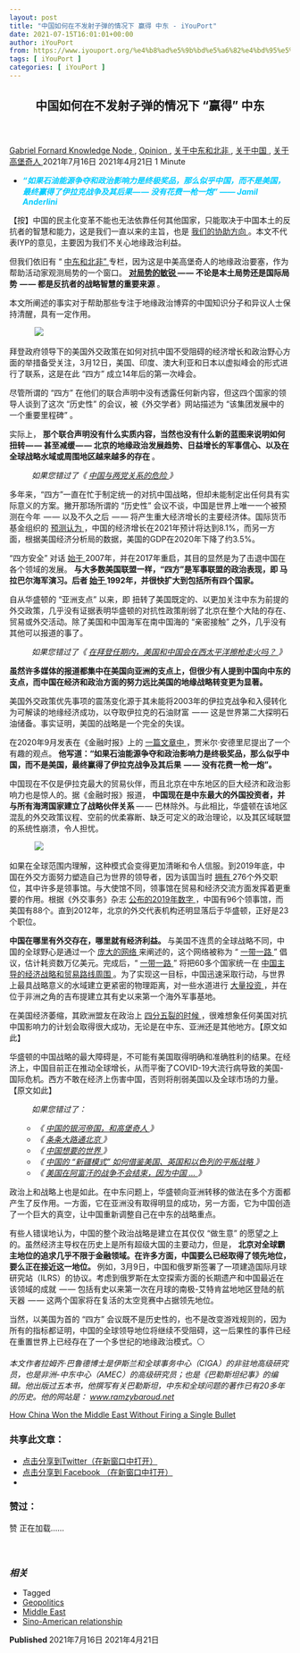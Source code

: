 ```yaml
---
layout: post
title: "中国如何在不发射子弹的情况下 赢得 中东 - iYouPort"
date: 2021-07-15T16:01:01+00:00
author: iYouPort
from: https://www.iyouport.org/%e4%b8%ad%e5%9b%bd%e5%a6%82%e4%bd%95%e5%9c%a8%e4%b8%8d%e5%8f%91%e5%b0%84%e5%ad%90%e5%bc%b9%e7%9a%84%e6%83%85%e5%86%b5%e4%b8%8b-%e8%b5%a2%e5%be%97-%e4%b8%ad%e4%b8%9c/
tags: [ iYouPort ]
categories: [ iYouPort ]
---
```


<article class="post-16577 post type-post status-publish format-standard has-post-thumbnail hentry category-knowledge-node category-opinion category-58 category-27 category-57 tag-geopolitics tag-middle-east tag-sino-american-relationship" id="post-16577">
 <header class="entry-header">
  <h1 class="entry-title">
   中国如何在不发射子弹的情况下 “赢得” 中东
  </h1>
 </header>
 <div class="entry-meta">
  <span class="byline">
   <a href="https://www.iyouport.org/author/gabrielfornard/" rel="author" title="由Gabriel Fornard发布">
    Gabriel Fornard
   </a>
  </span>
  <span class="cat-links">
   <a href="https://www.iyouport.org/category/knowledge-node/" rel="category tag">
    Knowledge Node
   </a>
   ,
   <a href="https://www.iyouport.org/category/opinion/" rel="category tag">
    Opinion
   </a>
   ,
   <a href="https://www.iyouport.org/category/%e5%85%b3%e4%ba%8e%e4%b8%ad%e4%b8%9c%e5%92%8c%e5%8c%97%e9%9d%9e/" rel="category tag">
    关于中东和北非
   </a>
   ,
   <a href="https://www.iyouport.org/category/%e5%85%b3%e4%ba%8e%e4%b8%ad%e5%9b%bd/" rel="category tag">
    关于中国
   </a>
   ,
   <a href="https://www.iyouport.org/category/%e5%85%b3%e4%ba%8e%e9%ab%98%e5%a0%a1%e5%a5%87%e4%ba%ba/" rel="category tag">
    关于高堡奇人
   </a>
  </span>
  <span class="published-on">
   <time class="entry-date published" datetime="2021-07-16T00:01:01+08:00">
    2021年7月16日
   </time>
   <time class="updated" datetime="2021-04-21T18:58:28+08:00">
    2021年4月21日
   </time>
  </span>
  <span class="word-count">
   1 Minute
  </span>
 </div>
 <div class="entry-content">
  <ul>
   <li class="graf graf--p graf--startsWithDoubleQuote">
    <span style="color: #00ccff;">
     <em>
      <strong>
       “如果石油能源争夺和政治影响力是终极奖品，那么似乎中国，而不是美国，最终赢得了伊拉克战争及其后果 — — 没有花费一枪一炮” —— Jamil Anderlini
      </strong>
     </em>
    </span>
   </li>
  </ul>
  <p class="graf graf--p">
   【按】中国的民主化变革不能也无法依靠任何其他国家，只能取决于中国本土的反抗者的智慧和能力，这是我们一直以来的主旨，也是
   <a class="markup--anchor markup--p-anchor" data-href="https://start.me/p/1kod2L/iyp-direct-action5" href="https://start.me/p/1kod2L/iyp-direct-action5" rel="noopener" target="_blank">
    我们的协助方向
   </a>
   。本文不代表IYP的意见，主要因为我们不关心地缘政治利益。
  </p>
  <p class="graf graf--p">
   但我们依旧有 “
   <a href="https://www.iyouport.org/category/%e5%85%b3%e4%ba%8e%e4%b8%ad%e4%b8%9c%e5%92%8c%e5%8c%97%e9%9d%9e/" rel="noopener" target="_blank">
    中东和北非”
   </a>
   专栏，因为这是中美高堡奇人的地缘政治要塞，作为帮助活动家观测局势的一个窗口。
   <a class="markup--anchor markup--p-anchor" data-href="https://www.iyouport.org/%e6%af%8f%e4%b8%80%e7%a7%8d%e5%8f%98%e5%8c%96%e9%83%bd%e6%9c%89%e5%8e%9f%e5%9b%a0%ef%bc%8c%e6%82%a8%e9%9c%80%e8%a6%81%e5%8f%8a%e6%97%b6%e6%8a%93%e5%8f%96%e5%a8%81%e8%83%81%e4%bf%a1%e5%8f%b7/" href="https://www.iyouport.org/%e6%af%8f%e4%b8%80%e7%a7%8d%e5%8f%98%e5%8c%96%e9%83%bd%e6%9c%89%e5%8e%9f%e5%9b%a0%ef%bc%8c%e6%82%a8%e9%9c%80%e8%a6%81%e5%8f%8a%e6%97%b6%e6%8a%93%e5%8f%96%e5%a8%81%e8%83%81%e4%bf%a1%e5%8f%b7/" rel="noopener" target="_blank">
    <strong class="markup--strong markup--p-strong">
     对局势的敏锐
    </strong>
   </a>
   <strong class="markup--strong markup--p-strong">
    — — 不论是本土局势还是国际局势  — — 都是反抗者的战略智慧的重要来源
   </strong>
   。
  </p>
  <p class="graf graf--p">
   本文所阐述的事实对于帮助那些专注于地缘政治博弈的中国知识分子和异议人士保持清醒，具有一定作用。
  </p>
  <figure class="graf graf--figure">
   <img class="graf-image aligncenter jetpack-lazy-image" data-height="768" data-image-id="0*YiW0WOVaogLVs0wp.jpg" data-lazy-src="https://i1.wp.com/cdn-images-1.medium.com/max/1067/0*YiW0WOVaogLVs0wp.jpg?w=1100&amp;is-pending-load=1#038;ssl=1" data-recalc-dims="1" data-width="1366" src="https://i1.wp.com/cdn-images-1.medium.com/max/1067/0*YiW0WOVaogLVs0wp.jpg?w=1100&amp;ssl=1" srcset="data:image/gif;base64,R0lGODlhAQABAIAAAAAAAP///yH5BAEAAAAALAAAAAABAAEAAAIBRAA7"/>
   <noscript>
    <img class="graf-image aligncenter" data-height="768" data-image-id="0*YiW0WOVaogLVs0wp.jpg" data-recalc-dims="1" data-width="1366" src="https://i1.wp.com/cdn-images-1.medium.com/max/1067/0*YiW0WOVaogLVs0wp.jpg?w=1100&amp;ssl=1"/>
   </noscript>
  </figure>
  <p class="graf graf--p">
   拜登政府领导下的美国外交政策在如何对抗中国不受阻碍的经济增长和政治野心方面的举措备受关注，3月12日，美国、印度、澳大利亚和日本以虚拟峰会的形式进行了联系，这是在此 “四方” 成立14年后的第一次峰会。
  </p>
  <p class="graf graf--p">
   尽管所谓的 “四方” 在他们的联合声明中没有透露任何新内容，但这四个国家的领导人谈到了这次 “历史性” 的会议，被《外交学者》网站描述为 “该集团发展中的一个重要里程碑” 。
  </p>
  <p class="graf graf--p">
   实际上，
   <strong class="markup--strong markup--p-strong">
    那个联合声明没有什么实质内容，当然也没有什么新的蓝图来说明如何扭转 — — 甚至减缓 — — 北京的地缘政治发展趋势、日益增长的军事信心、以及在全球战略水域或周围地区越来越多的存在
   </strong>
   。
  </p>
  <p class="graf graf--p" style="padding-left: 40px;">
   <em class="markup--em markup--p-em">
    如果您错过了《
   </em>
   <a class="markup--anchor markup--p-anchor" data-href="https://www.iyouport.org/%e4%b8%ad%e5%9b%bd%e4%b8%8e%e4%b8%a4%e5%85%9a%e5%85%b3%e7%b3%bb%e7%9a%84%e5%8d%b1%e9%99%a9/" href="https://www.iyouport.org/%e4%b8%ad%e5%9b%bd%e4%b8%8e%e4%b8%a4%e5%85%9a%e5%85%b3%e7%b3%bb%e7%9a%84%e5%8d%b1%e9%99%a9/" rel="noopener" target="_blank">
    <em class="markup--em markup--p-em">
     中国与两党关系的危险
    </em>
   </a>
   <em class="markup--em markup--p-em">
    》
   </em>
  </p>
  <p class="graf graf--p">
   多年来，“四方”一直在忙于制定统一的对抗中国战略，但却未能制定出任何具有实际意义的方案。撇开那场所谓的 “历史性” 会议不谈，中国是世界上唯一一个被预测在今年  — — 以及不久之后  — — 将产生重大经济增长的主要经济体。国际货币基金组织的
   <a class="markup--anchor markup--p-anchor" data-href="https://www.globaltimes.cn/page/202101/1214352.shtml#:~:text=Current%2Ddollar%20GDP%20decreased%202.3,largest%20economy%20in%20the%20world.&amp;text=The%20Chinese%20economy%20is%20expected,surveyed%20by%20the%20Global%20Times." href="https://www.globaltimes.cn/page/202101/1214352.shtml#:~:text=Current%2Ddollar%20GDP%20decreased%202.3,largest%20economy%20in%20the%20world.&amp;text=The%20Chinese%20economy%20is%20expected,surveyed%20by%20the%20Global%20Times." rel="noopener" target="_blank">
    预测认为
   </a>
   ，中国的经济增长在2021年预计将达到8.1%，而另一方面，根据美国经济分析局的数据，美国的GDP在2020年下降了约3.5%。
  </p>
  <p class="graf graf--p graf--startsWithDoubleQuote">
   “四方安全” 对话
   <a class="markup--anchor markup--p-anchor" data-href="https://www.csis.org/analysis/defining-diamond-past-present-and-future-quadrilateral-security-dialogue" href="https://www.csis.org/analysis/defining-diamond-past-present-and-future-quadrilateral-security-dialogue" rel="noopener" target="_blank">
    始于
   </a>
   2007年，并在2017年重启，其目的显然是为了击退中国在各个领域的发展。
   <strong class="markup--strong markup--p-strong">
    与大多数美国联盟一样，“四方”是军事联盟的政治表现，即 马拉巴尔海军演习。后者
   </strong>
   <a class="markup--anchor markup--p-anchor" data-href="https://indianexpress.com/article/explained/malabar-naval-exercise-india-6915447/" href="https://indianexpress.com/article/explained/malabar-naval-exercise-india-6915447/" rel="noopener" target="_blank">
    <strong class="markup--strong markup--p-strong">
     始于
    </strong>
   </a>
   <strong class="markup--strong markup--p-strong">
    1992年，并很快扩大到包括所有四个国家。
   </strong>
  </p>
  <p class="graf graf--p">
   自从华盛顿的 “亚洲支点” 以来，即 扭转了美国既定的、以更加关注中东为前提的外交政策，几乎没有证据表明华盛顿的对抗性政策削弱了北京在整个大陆的存在、贸易或外交活动。除了美国和中国海军在南中国海的 “亲密接触” 之外，几乎没有其他可以报道的事了。
  </p>
  <p class="graf graf--p" style="padding-left: 40px;">
   <em class="markup--em markup--p-em">
    如果您错过了《
   </em>
   <a class="markup--anchor markup--p-anchor" data-href="https://www.iyouport.org/%e5%9c%a8%e6%8b%9c%e7%99%bb%e4%bb%bb%e6%9c%9f%e5%86%85%ef%bc%8c%e7%be%8e%e5%9b%bd%e5%92%8c%e4%b8%ad%e5%9b%bd%e4%bc%9a%e5%9c%a8%e8%a5%bf%e5%a4%aa%e5%b9%b3%e6%b4%8b%e6%93%a6%e6%9e%aa%e8%b5%b0%e7%81%ab/" href="https://www.iyouport.org/%e5%9c%a8%e6%8b%9c%e7%99%bb%e4%bb%bb%e6%9c%9f%e5%86%85%ef%bc%8c%e7%be%8e%e5%9b%bd%e5%92%8c%e4%b8%ad%e5%9b%bd%e4%bc%9a%e5%9c%a8%e8%a5%bf%e5%a4%aa%e5%b9%b3%e6%b4%8b%e6%93%a6%e6%9e%aa%e8%b5%b0%e7%81%ab/" rel="noopener" target="_blank">
    <em class="markup--em markup--p-em">
     在拜登任期内，美国和中国会在西太平洋擦枪走火吗？
    </em>
   </a>
   <em class="markup--em markup--p-em">
    》
   </em>
  </p>
  <p class="graf graf--p">
   <strong class="markup--strong markup--p-strong">
    虽然许多媒体的报道都集中在美国向亚洲的支点上，但很少有人提到中国向中东的支点，而中国在经济和政治方面的努力远比美国的地缘战略转变更为显著。
   </strong>
  </p>
  <p class="graf graf--p">
   美国外交政策优先事项的震荡变化源于其未能将2003年的伊拉克战争和入侵转化为可解读的地缘经济成功，以夺取伊拉克的石油财富  — — 这是世界第二大探明石油储备。事实证明，美国的战略是一个完全的失误。
  </p>
  <p class="graf graf--p">
   在2020年9月发表在《金融时报》上的
   <a class="markup--anchor markup--p-anchor" data-href="https://www.ft.com/content/e20ae4b9-bc22-4cb5-aaf6-b67c885c845c" href="https://www.ft.com/content/e20ae4b9-bc22-4cb5-aaf6-b67c885c845c" rel="noopener" target="_blank">
    一篇文章中
   </a>
   ，贾米尔·安德里尼提出了一个有趣的观点。
   <strong class="markup--strong markup--p-strong">
    他写道：“如果石油能源争夺和政治影响力是终极奖品，那么似乎中国，而不是美国，最终赢得了伊拉克战争及其后果  — — 没有花费一枪一炮”。
   </strong>
  </p>
  <p class="graf graf--p">
   中国现在不仅是伊拉克最大的贸易伙伴，而且北京在中东地区的巨大经济和政治影响力也是惊人的。据《金融时报》报道，
   <strong class="markup--strong markup--p-strong">
    中国现在是中东最大的外国投资者，并与所有海湾国家建立了战略伙伴关系
   </strong>
   — — 巴林除外。与此相比，华盛顿在该地区混乱的外交政策议程、空前的优柔寡断、缺乏可定义的政治理论，以及其区域联盟的系统性崩溃，令人担忧。
  </p>
  <figure class="graf graf--figure">
   <img class="graf-image aligncenter jetpack-lazy-image" data-height="4131" data-image-id="1*506TIok9uVbknKW--pUXkg.png" data-lazy-src="https://i1.wp.com/cdn-images-1.medium.com/max/1067/1*506TIok9uVbknKW--pUXkg.png?w=1100&amp;is-pending-load=1#038;ssl=1" data-recalc-dims="1" data-width="1132" src="https://i1.wp.com/cdn-images-1.medium.com/max/1067/1*506TIok9uVbknKW--pUXkg.png?w=1100&amp;ssl=1" srcset="data:image/gif;base64,R0lGODlhAQABAIAAAAAAAP///yH5BAEAAAAALAAAAAABAAEAAAIBRAA7"/>
   <noscript>
    <img class="graf-image aligncenter" data-height="4131" data-image-id="1*506TIok9uVbknKW--pUXkg.png" data-recalc-dims="1" data-width="1132" src="https://i1.wp.com/cdn-images-1.medium.com/max/1067/1*506TIok9uVbknKW--pUXkg.png?w=1100&amp;ssl=1"/>
   </noscript>
  </figure>
  <p class="graf graf--p">
   如果在全球范围内理解，这种模式会变得更加清晰和令人信服。到2019年底，中国在外交方面努力塑造自己为世界的领导者，因为该国当时
   <a class="markup--anchor markup--p-anchor" data-href="https://www.foreignaffairs.com/articles/china/2019-11-27/new-geography-global-diplomacy" href="https://www.foreignaffairs.com/articles/china/2019-11-27/new-geography-global-diplomacy" rel="noopener" target="_blank">
    拥有
   </a>
   276个外交职位，其中许多是领事馆。与大使馆不同，领事馆在贸易和经济交流方面发挥着更重要的作用。根据《外交事务》杂志
   <a class="markup--anchor markup--p-anchor" data-href="https://www.foreignaffairs.com/articles/china/2019-11-27/new-geography-global-diplomacy" href="https://www.foreignaffairs.com/articles/china/2019-11-27/new-geography-global-diplomacy" rel="noopener" target="_blank">
    公布的2019年数字
   </a>
   ，中国有96个领事馆，而美国有88个。直到2012年，北京的外交代表机构还明显落后于华盛顿，正好是23个职位。
  </p>
  <p class="graf graf--p">
   <strong class="markup--strong markup--p-strong">
    中国在哪里有外交存在，哪里就有经济利益。
   </strong>
   与美国不连贯的全球战略不同，中国的全球野心是通过一个
   <a class="markup--anchor markup--p-anchor" data-href="https://www.iyouport.org/%e5%8c%97%e4%ba%ac%e7%9a%84%e5%a4%96%e4%ba%a4%e4%b8%bb%e7%ba%bf%e6%98%af%e4%bb%80%e4%b9%88%ef%bc%9f/" href="https://www.iyouport.org/%e5%8c%97%e4%ba%ac%e7%9a%84%e5%a4%96%e4%ba%a4%e4%b8%bb%e7%ba%bf%e6%98%af%e4%bb%80%e4%b9%88%ef%bc%9f/" rel="noopener" target="_blank">
    庞大的网络
   </a>
   来阐述的，这个网络被称为 “
   <a class="markup--anchor markup--p-anchor" data-href="https://www.iyouport.org/%e9%95%b6%e9%87%91%e5%b8%a6%e9%93%b6%e7%9a%84%e5%a4%aa%e6%9e%81%e9%bb%91%e6%b2%99%e6%8e%8c-%e4%b8%8b%e4%b8%80%e5%9c%ba%e6%9d%a5%e8%87%aa%e5%b8%9d%e5%9b%bd%e7%9a%84%e5%a8%81/" href="https://www.iyouport.org/%e9%95%b6%e9%87%91%e5%b8%a6%e9%93%b6%e7%9a%84%e5%a4%aa%e6%9e%81%e9%bb%91%e6%b2%99%e6%8e%8c-%e4%b8%8b%e4%b8%80%e5%9c%ba%e6%9d%a5%e8%87%aa%e5%b8%9d%e5%9b%bd%e7%9a%84%e5%a8%81/" rel="noopener" target="_blank">
    一带一路
   </a>
   ” 倡议，估计耗资数万亿美元。完成后，“
   <a class="markup--anchor markup--p-anchor" data-href="https://www.iyouport.org/%e8%8b%b1%e5%9b%bd%e6%ad%a3%e5%9c%a8%e5%8a%a0%e5%85%a5%e4%b8%80%e5%b8%a6%e4%b8%80%e8%b7%af%ef%bc%9b%e6%98%af%e4%bb%80%e4%b9%88%e8%ae%a9%e8%8b%b1%e5%9b%bd%e5%a6%82%e6%ad%a4%e8%99%9a%e5%bc%b1/" href="https://www.iyouport.org/%e8%8b%b1%e5%9b%bd%e6%ad%a3%e5%9c%a8%e5%8a%a0%e5%85%a5%e4%b8%80%e5%b8%a6%e4%b8%80%e8%b7%af%ef%bc%9b%e6%98%af%e4%bb%80%e4%b9%88%e8%ae%a9%e8%8b%b1%e5%9b%bd%e5%a6%82%e6%ad%a4%e8%99%9a%e5%bc%b1/" rel="noopener" target="_blank">
    一带一路
   </a>
   ” 将把60多个国家统一在
   <a class="markup--anchor markup--p-anchor" data-href="https://www.iyouport.org/%e5%93%aa%e4%ba%9b%e6%ac%a7%e6%b4%b2%e6%94%bf%e6%b2%bb%e5%ae%b6%e5%b7%b2%e7%bb%8f%e9%99%b7%e5%85%a5%e4%ba%86%e5%8c%97%e4%ba%ac%e7%9a%84%e8%bd%a8%e9%81%93%ef%bc%9f%e4%b8%ad%e5%9b%bd%e6%98%af%e5%a6%82/" href="https://www.iyouport.org/%e5%93%aa%e4%ba%9b%e6%ac%a7%e6%b4%b2%e6%94%bf%e6%b2%bb%e5%ae%b6%e5%b7%b2%e7%bb%8f%e9%99%b7%e5%85%a5%e4%ba%86%e5%8c%97%e4%ba%ac%e7%9a%84%e8%bd%a8%e9%81%93%ef%bc%9f%e4%b8%ad%e5%9b%bd%e6%98%af%e5%a6%82/" rel="noopener" target="_blank">
    中国主导的经济战略和贸易路线周围
   </a>
   。为了实现这一目标，中国迅速采取行动，与世界上最具战略意义的水域建立更紧密的物理距离，对一些水道进行
   <a class="markup--anchor markup--p-anchor" data-href="https://www.ft.com/content/e20ae4b9-bc22-4cb5-aaf6-b67c885c845c" href="https://www.ft.com/content/e20ae4b9-bc22-4cb5-aaf6-b67c885c845c" rel="noopener" target="_blank">
    大量投资
   </a>
   ，并在位于非洲之角的吉布提建立其有史以来第一个海外军事基地。
  </p>
  <p class="graf graf--p">
   在美国经济萎缩，其欧洲盟友在政治上
   <a class="markup--anchor markup--p-anchor" data-href="https://geopoliticalfutures.com/the-fragmentation-of-the-european-union/" href="https://geopoliticalfutures.com/the-fragmentation-of-the-european-union/" rel="noopener" target="_blank">
    四分五裂的时候
   </a>
   ，很难想象任何美国对抗中国影响力的计划会取得很大成功，无论是在中东、亚洲还是其他地方。【原文如此】
  </p>
  <p class="graf graf--p">
   华盛顿的中国战略的最大障碍是，不可能有美国取得明确和准确胜利的结果。在经济上，中国目前正在推动全球增长，从而平衡了COVID-19大流行病导致的美国-国际危机。西方不敢在经济上伤害中国，否则将削弱美国以及全球市场的力量。【原文如此】
  </p>
  <p class="graf graf--p" style="padding-left: 40px;">
   <em class="markup--em markup--p-em">
    如果您错过了：
   </em>
  </p>
  <ul>
   <li style="list-style-type: none;">
    <ul class="postList">
     <li class="graf graf--li">
      <em class="markup--em markup--li-em">
       《
      </em>
      <a class="markup--anchor markup--li-anchor" data-href="https://www.iyouport.org/%e4%b8%ad%e5%9b%bd%e7%9a%84%e9%93%b6%e6%b2%b3%e5%b8%9d%e5%9b%bd%ef%bc%8c%e5%92%8c%e9%ab%98%e5%a0%a1%e5%a5%87%e4%ba%ba/" href="https://www.iyouport.org/%e4%b8%ad%e5%9b%bd%e7%9a%84%e9%93%b6%e6%b2%b3%e5%b8%9d%e5%9b%bd%ef%bc%8c%e5%92%8c%e9%ab%98%e5%a0%a1%e5%a5%87%e4%ba%ba/" rel="noopener" target="_blank">
       <em class="markup--em markup--li-em">
        中国的银河帝国，和高堡奇人
       </em>
      </a>
      <em class="markup--em markup--li-em">
       》
      </em>
     </li>
     <li class="graf graf--li">
      <em class="markup--em markup--li-em">
       《
      </em>
      <a class="markup--anchor markup--li-anchor" data-href="https://www.iyouport.org/%e6%9d%a1%e6%9d%a1%e5%a4%a7%e8%b7%af%e9%80%9a%e5%8c%97%e4%ba%ac/" href="https://www.iyouport.org/%e6%9d%a1%e6%9d%a1%e5%a4%a7%e8%b7%af%e9%80%9a%e5%8c%97%e4%ba%ac/" rel="noopener" target="_blank">
       <em class="markup--em markup--li-em">
        条条大路通北京
       </em>
      </a>
      <em class="markup--em markup--li-em">
       》
      </em>
     </li>
     <li class="graf graf--li">
      <em class="markup--em markup--li-em">
       《
      </em>
      <a class="markup--anchor markup--li-anchor" data-href="https://www.iyouport.org/%e4%b8%ad%e5%9b%bd%e6%83%b3%e8%a6%81%e7%9a%84%e4%b8%96%e7%95%8c/" href="https://www.iyouport.org/%e4%b8%ad%e5%9b%bd%e6%83%b3%e8%a6%81%e7%9a%84%e4%b8%96%e7%95%8c/" rel="noopener" target="_blank">
       <em class="markup--em markup--li-em">
        中国想要的世界
       </em>
      </a>
      <em class="markup--em markup--li-em">
       》
      </em>
     </li>
     <li class="graf graf--li">
      <em class="markup--em markup--li-em">
       《
      </em>
      <a class="markup--anchor markup--li-anchor" data-href="https://www.iyouport.org/%e4%b8%ad%e5%9b%bd%e7%9a%84-%e6%96%b0%e7%96%86%e6%a8%a1%e5%bc%8f-%e5%a6%82%e4%bd%95%e5%80%9f%e9%89%b4%e7%be%8e%e5%9b%bd%e3%80%81%e8%8b%b1%e5%9b%bd%e5%92%8c%e4%bb%a5%e8%89%b2%e5%88%97%e7%9a%84/" href="https://www.iyouport.org/%e4%b8%ad%e5%9b%bd%e7%9a%84-%e6%96%b0%e7%96%86%e6%a8%a1%e5%bc%8f-%e5%a6%82%e4%bd%95%e5%80%9f%e9%89%b4%e7%be%8e%e5%9b%bd%e3%80%81%e8%8b%b1%e5%9b%bd%e5%92%8c%e4%bb%a5%e8%89%b2%e5%88%97%e7%9a%84/" rel="noopener" target="_blank">
       <em class="markup--em markup--li-em">
        中国的 “新疆模式” 如何借鉴美国、英国和以色列的平叛战略
       </em>
      </a>
      <em class="markup--em markup--li-em">
       》
      </em>
     </li>
     <li class="graf graf--li">
      <em class="markup--em markup--li-em">
       《
      </em>
      <a class="markup--anchor markup--li-anchor" data-href="https://www.iyouport.org/%e7%be%8e%e5%9b%bd%e5%9c%a8%e9%98%bf%e5%af%8c%e6%b1%97%e7%9a%84%e6%88%98%e4%ba%89%e4%b8%8d%e4%bc%9a%e7%bb%93%e6%9d%9f%ef%bc%8c%e5%9b%a0%e4%b8%ba%e4%b8%ad%e5%9b%bd/" href="https://www.iyouport.org/%e7%be%8e%e5%9b%bd%e5%9c%a8%e9%98%bf%e5%af%8c%e6%b1%97%e7%9a%84%e6%88%98%e4%ba%89%e4%b8%8d%e4%bc%9a%e7%bb%93%e6%9d%9f%ef%bc%8c%e5%9b%a0%e4%b8%ba%e4%b8%ad%e5%9b%bd/" rel="noopener" target="_blank">
       <em class="markup--em markup--li-em">
        美国在阿富汗的战争不会结束，因为中国 …
       </em>
      </a>
      <em class="markup--em markup--li-em">
       》
      </em>
     </li>
    </ul>
   </li>
  </ul>
  <p class="graf graf--p">
   政治上和战略上也是如此。在中东问题上，华盛顿向亚洲转移的做法在多个方面都产生了反作用。一方面，它在亚洲没有取得明显的成功，另一方面，它为中国创造了一个巨大的真空，让中国重新调整自己在中东的战略重点。
  </p>
  <p class="graf graf--p">
   有些人错误地认为，中国的整个政治战略是建立在其仅仅 “做生意” 的愿望之上的。虽然经济主导权在历史上是所有超级大国的主要动力，但是，
   <strong class="markup--strong markup--p-strong">
    北京对全球霸主地位的追求几乎不限于金融领域。在许多方面，中国要么已经取得了领先地位，要么正在接近这一地位。
   </strong>
   例如，3月9日，中国和俄罗斯签署了一项建造国际月球研究站（ILRS）的协议。考虑到俄罗斯在太空探索方面的长期遗产和中国最近在该领域的成就  — — 包括有史以来第一次在月球的南极-艾特肯盆地地区登陆的航天器  — — 这两个国家将在复活的太空竞赛中占据领先地位。
  </p>
  <p class="graf graf--p">
   当然，以美国为首的 “四方” 会议既不是历史性的，也不是改变游戏规则的，因为所有的指标都证明，中国的全球领导地位将继续不受阻碍，这一后果性的事件已经在重置世界上已经存在了一个多世纪的地缘政治模式。⚪️
  </p>
  <p class="graf graf--p">
   <em class="markup--em markup--p-em">
    本文作者拉姆齐·巴鲁德博士是伊斯兰和全球事务中心（CIGA）的非驻地高级研究员，也是非洲-中东中心（AMEC）的高级研究员；也是《巴勒斯坦纪事》的编辑。他出版过五本书，他撰写有关巴勒斯坦，中东和全球问题的著作已有20多年的历史。他的网站是：
   </em>
   <a class="markup--anchor markup--p-anchor" data-href="http://www.ramzybaroud.net" href="http://www.ramzybaroud.net" rel="nofollow noopener" target="_blank">
    <em class="markup--em markup--p-em">
     www.ramzybaroud.net
    </em>
   </a>
  </p>
  <p class="graf graf--p">
   <a class="markup--anchor markup--p-anchor" data-href="https://www.mintpressnews.com/how-china-won-the-middle-east-without-firing-a-single-bullet/276269/" href="https://www.mintpressnews.com/how-china-won-the-middle-east-without-firing-a-single-bullet/276269/" rel="noopener" target="_blank">
    How China Won the Middle East Without Firing a Single Bullet
   </a>
  </p>
  <div id="atatags-1611829871-60f0e43883c55">
  </div>
  <div class="sharedaddy sd-sharing-enabled">
   <div class="robots-nocontent sd-block sd-social sd-social-icon sd-sharing">
    <h3 class="sd-title">
     共享此文章：
    </h3>
    <div class="sd-content">
     <ul>
      <li class="share-twitter">
       <a class="share-twitter sd-button share-icon no-text" data-shared="sharing-twitter-16577" href="https://www.iyouport.org/%e4%b8%ad%e5%9b%bd%e5%a6%82%e4%bd%95%e5%9c%a8%e4%b8%8d%e5%8f%91%e5%b0%84%e5%ad%90%e5%bc%b9%e7%9a%84%e6%83%85%e5%86%b5%e4%b8%8b-%e8%b5%a2%e5%be%97-%e4%b8%ad%e4%b8%9c/?share=twitter" rel="nofollow noopener noreferrer" target="_blank" title="点击分享到Twitter">
        <span>
        </span>
        <span class="sharing-screen-reader-text">
         点击分享到Twitter（在新窗口中打开）
        </span>
       </a>
      </li>
      <li class="share-facebook">
       <a class="share-facebook sd-button share-icon no-text" data-shared="sharing-facebook-16577" href="https://www.iyouport.org/%e4%b8%ad%e5%9b%bd%e5%a6%82%e4%bd%95%e5%9c%a8%e4%b8%8d%e5%8f%91%e5%b0%84%e5%ad%90%e5%bc%b9%e7%9a%84%e6%83%85%e5%86%b5%e4%b8%8b-%e8%b5%a2%e5%be%97-%e4%b8%ad%e4%b8%9c/?share=facebook" rel="nofollow noopener noreferrer" target="_blank" title="点击分享到 Facebook ">
        <span>
        </span>
        <span class="sharing-screen-reader-text">
         点击分享到 Facebook （在新窗口中打开）
        </span>
       </a>
      </li>
      <li class="share-end">
      </li>
     </ul>
    </div>
   </div>
  </div>
  <div class="sharedaddy sd-block sd-like jetpack-likes-widget-wrapper jetpack-likes-widget-unloaded" data-name="like-post-frame-161182987-16577-60f0e43884180" data-src="https://widgets.wp.com/likes/#blog_id=161182987&amp;post_id=16577&amp;origin=www.iyouport.org&amp;obj_id=161182987-16577-60f0e43884180" id="like-post-wrapper-161182987-16577-60f0e43884180">
   <h3 class="sd-title">
    赞过：
   </h3>
   <div class="likes-widget-placeholder post-likes-widget-placeholder" style="height: 55px;">
    <span class="button">
     <span>
      赞
     </span>
    </span>
    <span class="loading">
     正在加载……
    </span>
   </div>
   <span class="sd-text-color">
   </span>
   <a class="sd-link-color">
   </a>
  </div>
  <div class="jp-relatedposts" id="jp-relatedposts">
   <h3 class="jp-relatedposts-headline">
    <em>
     相关
    </em>
   </h3>
  </div>
 </div>
 <div class="entry-footer">
  <ul class="post-tags light-text">
   <li>
    Tagged
   </li>
   <li>
    <a href="https://www.iyouport.org/tag/geopolitics/" rel="tag">
     Geopolitics
    </a>
   </li>
   <li>
    <a href="https://www.iyouport.org/tag/middle-east/" rel="tag">
     Middle East
    </a>
   </li>
   <li>
    <a href="https://www.iyouport.org/tag/sino-american-relationship/" rel="tag">
     Sino-American relationship
    </a>
   </li>
  </ul>
 </div>
 <div class="entry-author-wrapper">
  <div class="site-posted-on">
   <strong>
    Published
   </strong>
   <time class="entry-date published" datetime="2021-07-16T00:01:01+08:00">
    2021年7月16日
   </time>
   <time class="updated" datetime="2021-04-21T18:58:28+08:00">
    2021年4月21日
   </time>
  </div>
 </div>
</article>

